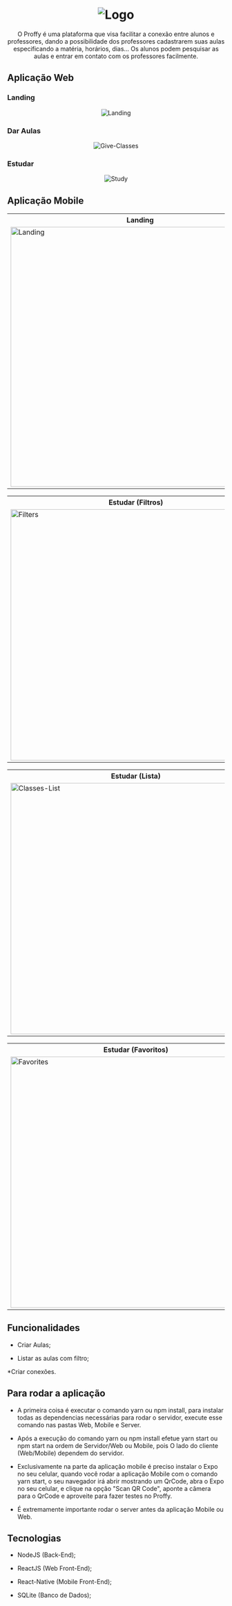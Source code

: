 <h1 align="center">
    <img alt="Logo" title="Logo" src="img/logo.svg">
</h1>

<p align="center"> 
  O Proffy é uma plataforma que visa facilitar a conexão entre alunos e professores,
  dando a possibilidade dos professores cadastrarem suas aulas especificando a matéria,
  horários, dias... Os alunos podem pesquisar as aulas e entrar em contato com os professores
  facilmente. 
</p>

## Aplicação Web

### Landing 

<p align="center">
    <img alt="Landing" title="Landing" src="img/Web/Landing.PNG">
</p>

### Dar Aulas 

<p align="center">
    <img alt="Give-Classes" title="Give-Classes" src="img/Web/Give-Classes.PNG">
</p>

### Estudar 

<p align="center">
    <img alt="Study" title="Study" src="img/Web/Study.PNG" color="##8257e5">
</p>

## Aplicação Mobile

  <table>
    <tr>
      <th width="50%">
        Landing
      </th>
      <th width="50%">
        Dar Aula
      </th>
    </tr>
    <tr>
      <td>
          <img alt="Landing" title="Landing" width="600" src="img/Mobile/Landing.jpg">
      </td>
      <td>
      <img alt="Give-Classes" title="Give-Classes" width="580" src="img/Mobile/Give-Classes.jpg">
    </td>
    </tr>
  </table>

<table>
  <tr>
    <th width="100%">
      Estudar (Filtros)
    </th>
  </tr>
  <tr>
    <td>
      <img alt="Filters" title="Filters" width="580" src="img/Mobile/Filters.jpg">
    </td>
  </tr>
</table>

<table>
  <tr>
    <th width="50%">
      Estudar (Lista)
    </th>
  </tr>
  <tr>
    <td>
        <img alt="Classes-List" title="Classes-List" width="580" src="img/Mobile/Classes-List.jpg">
    </td>
  </tr>
</table>

<table>
  <tr>
    <th width="50%">
      Estudar (Favoritos)
    </th>
  </tr>
  <tr>
    <td>
        <img alt="Favorites" title="Favorites" width="580" src="img/Mobile/Favorites.jpg">
    </td>
  </tr>
</table>

## Funcionalidades

* Criar Aulas;

* Listar as aulas com filtro;

*Criar conexões.

## Para rodar a aplicação

  * A primeira coisa é executar o comando yarn ou npm install,
  para instalar todas as dependencias necessárias para rodar o
  servidor, execute esse comando nas pastas Web, Mobile e Server.

  * Após a execução do comando yarn ou npm install efetue yarn start
  ou npm start na ordem de Servidor/Web ou Mobile, pois O lado do cliente
  (Web/Mobile) dependem do servidor.

  * Exclusivamente na parte da aplicação mobile é preciso instalar o Expo 
  no seu celular, quando você rodar a aplicação Mobile com o comando yarn
  start, o seu navegador irá abrir mostrando um QrCode, abra o Expo no seu
  celular, e clique na opção "Scan QR Code", aponte a câmera para o QrCode
  e aproveite para fazer testes no Proffy. 

  * É extremamente importante rodar o server antes da aplicação Mobile ou Web. 

## Tecnologias

  * NodeJS (Back-End);

  * ReactJS (Web Front-End);

  * React-Native (Mobile Front-End);

  * SQLite (Banco de Dados);




